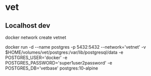 # vet

## Localhost dev
docker network create vetnet

docker run -d --name postgres -p 5432:5432 --network='vetnet' -v $HOME/volumes/vet/postgres:/var/lib/postgresql/data -e POSTGRES_USER='docker' -e POSTGRES_PASSWORD='super1user2password' -e POSTGRES_DB='vetbase' postgres:10-alpine